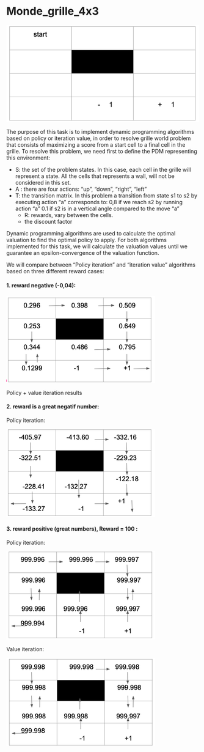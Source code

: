 # Monde_grille_4x3

![Grille](/images/fig1.png)

The purpose of this task is to implement dynamic programming algorithms based on policy or iteration value, in order to resolve grille world problem that consists of maximizing a score from a start cell to a final cell in the grille. 
To resolve this problem, we need first to define the PDM representing this environment: 
* S: the set of the problem states. In this case, each cell in the grille will represent a state. All the cells that represents a wall, will not be considered in this set.
* A : there are four actions: “up”, “down”, “right”, “left”
* T: the transition matrix. In this problem a transition from state s1 to s2 by executing action “a” corresponds to:
0,8 if we reach s2 by running action “a”
0.1 if s2 is in a vertical angle compared to the move “a”
    * R: rewards, vary between the cells. 
    * the discount factor 
    
Dynamic programming algorithms are used to calculate the optimal valuation to find the optimal policy to apply. For both algorithms implemented for this task, we will calculate the valuation values until we guarantee an epsilon-convergence of the valuation function. 

We will compare between “Policy iteration” and “iteration value” algorithms based on three different reward cases:

#### 1. reward negative (-0,04): 

![Policy + value iteration results](/images/fig2.png)

Policy + value iteration results

#### 2. reward is a great negatif number: 

Policy iteration: 

![Policy iteration](/images/fig3.png)

#### 3. reward positive (great numbers), Reward = 100 :
  
Policy iteration:

![Policy iteration](/images/fig4.png)
                  
Value iteration: 

![Value iteration](/images/fig5.png)

                  



